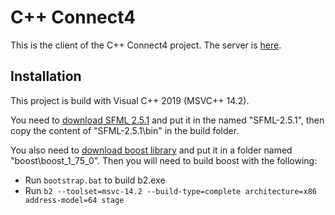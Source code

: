 # C++ Connect4

This is the client of the C++ Connect4 project. The server is [here](https://github.com/gauthier-th/cpp-connect4-server).

## Installation

This project is build with Visual C++ 2019 (MSVC++ 14.2).

You need to [download SFML 2.5.1](https://www.sfml-dev.org/download/sfml/2.5.1/) and put it in the named "SFML-2.5.1\", then copy the content of "SFML-2.5.1\bin\" in the build folder.

You also need to [download boost library](https://www.boost.org/users/history/version_1_75_0.html) and put it in a folder named "boost\boost_1_75_0\". Then you will need to build boost with the following:
 - Run `bootstrap.bat` to build b2.exe
 - Run `b2 --toolset=msvc-14.2 --build-type=complete architecture=x86 address-model=64 stage`